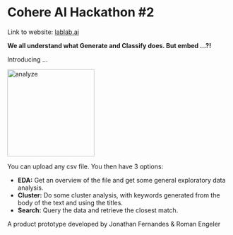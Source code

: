 # Cohere AI Hackathon #2
Link to website: [lablab.ai](https://lablab.ai/event/cohere-ai-hackathon-embed)

**We all understand what Generate and Classify does. But embed ...?!**

Introducing ...

<img width="197" alt="analyze" src="https://user-images.githubusercontent.com/22507682/188329278-22789284-5104-40e2-ba26-53628864b7db.PNG">

You can upload any csv file. You then have 3 options:
- **EDA:** Get an overview of the file and get some general exploratory data analysis.
- **Cluster:** Do some cluster analysis, with keywords generated from the body of the text and using the titles.
- **Search:** Query the data and retrieve the closest match.

A product prototype developed by Jonathan Fernandes & Roman Engeler
